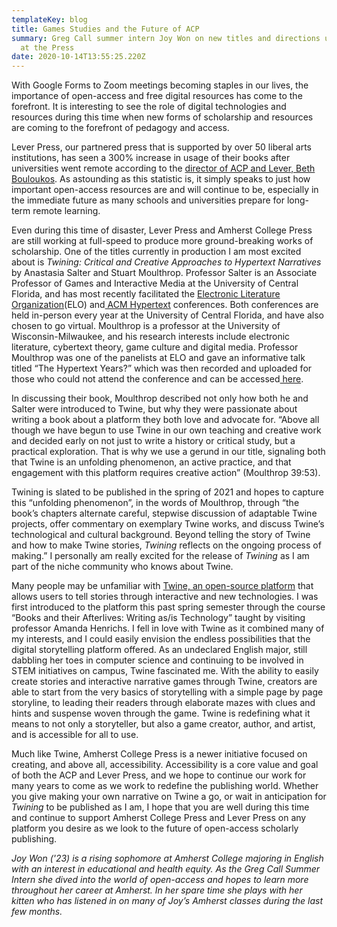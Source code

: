 ```yaml
---
templateKey: blog
title: Games Studies and the Future of ACP
summary: Greg Call summer intern Joy Won on new titles and directions underway
  at the Press
date: 2020-10-14T13:55:25.220Z
---
```

With Google Forms to Zoom meetings becoming staples in our lives, the importance of open-access and free digital resources has come to the forefront. It is interesting to see the role of digital technologies and resources during this time when new forms of scholarship and resources are coming to the forefront of pedagogy and access.

Lever Press, our partnered press that is supported by over 50 liberal arts institutions, has seen a 300% increase in usage of their books after universities went remote according to the [director of ACP and Lever, Beth Bouloukos](https://twitter.com/BBouloukos/status/1272944365262958593).[](https://twitter.com/BBouloukos/status/1272944365262958593) As astounding as this statistic is, it simply speaks to just how important open-access resources are and will continue to be, especially in the immediate future as many schools and universities prepare for long-term remote learning.

Even during this time of disaster, Lever Press and Amherst College Press are still working at full-speed to produce more ground-breaking works of scholarship. One of the titles currently in production I am most excited about is *Twining: Critical and Creative Approaches to Hypertext Narratives* by Anastasia Salter and Stuart Moulthrop. Professor Salter is an Associate Professor of Games and Interactive Media at the University of Central Florida, and has most recently facilitated the [Electronic Literature Organization](https://stars.library.ucf.edu/elo2020/)(ELO) and[ ACM Hypertext](https://projects.cah.ucf.edu/ht2020/) conferences. Both conferences are held in-person every year at the University of Central Florida, and have also chosen to go virtual. Moulthrop is a professor at the University of Wisconsin-Milwaukee, and his research interests include electronic literature, cybertext theory, game culture and digital media. Professor Moulthrop was one of the panelists at ELO and gave an informative talk titled “The Hypertext Years?” which was then recorded and uploaded for those who could not attend the conference and can be accessed[ here](https://stars.library.ucf.edu/elo2020/live/plenaries/2/).

In discussing their book, Moulthrop described not only how both he and Salter were introduced to Twine, but why they were passionate about writing a book about a platform they both love and advocate for. “Above all though we have begun to use Twine in our own teaching and creative work and decided early on not just to write a history or critical study, but a practical exploration. That is why we use a gerund in our title, signaling both that Twine is an unfolding phenomenon, an active practice, and that engagement with this platform requires creative action” (Moulthrop 39:53).

Twining is slated to be published in the spring of 2021 and hopes to capture this “unfolding phenomenon”, in the words of Moulthrop, through “the book’s chapters alternate careful, stepwise discussion of adaptable Twine projects, offer commentary on exemplary Twine works, and discuss Twine’s technological and cultural background. Beyond telling the story of Twine and how to make Twine stories, *Twining* reflects on the ongoing process of making.” I personally am really excited for the release of *Twining* as I am part of the niche community who knows about Twine.

Many people may be unfamiliar with [Twine, an open-source platform](twinery.org) that allows users to tell stories through interactive and new technologies.[](https://twinery.org/) I was first introduced to the platform this past spring semester through the course “Books and their Afterlives: Writing as/is Technology” taught by visiting professor Amanda Henrichs. I fell in love with Twine as it combined many of my interests, and I could easily envision the endless possibilities that the digital storytelling platform offered. As an undeclared English major, still dabbling her toes in computer science and continuing to be involved in STEM initiatives on campus, Twine fascinated me. With the ability to easily create stories and interactive narrative games through Twine, creators are able to start from the very basics of storytelling with a simple page by page storyline, to leading their readers through elaborate mazes with clues and hints and suspense woven through the game. Twine is redefining what it means to not only a storyteller, but also a game creator, author, and artist, and is accessible for all to use.

Much like Twine, Amherst College Press is a newer initiative focused on creating, and above all, accessibility. Accessibility is a core value and goal of both the ACP and Lever Press, and we hope to continue our work for many years to come as we work to redefine the publishing world. Whether you give making your own narrative on Twine a go, or wait in anticipation for *Twining* to be published as I am, I hope that you are well during this time and continue to support Amherst College Press and Lever Press on any platform you desire as we look to the future of open-access scholarly publishing.



*Joy Won ('23) is a rising sophomore at Amherst College majoring in English with an interest in educational and health equity. As the Greg Call Summer Intern she dived into the world of open-access and hopes to learn more throughout her career at Amherst. In her spare time she plays with her kitten who has listened in on many of Joy’s Amherst classes during the last few months.*